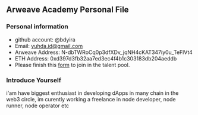 ## Arweave Academy Personal File

### Personal information

- github account: @bdyira
- Email: yuhda.id@gmail.com
- Arweave Address: N-dbTWRoCq0p3dfXDv_jqNH4cKAT347iy0u_TeFlVt4
- ETH Address: 0xd397d3fb32aa7ed3ec4f4b1c303183db204aeddb
- Please finish this [form](https://docs.google.com/forms/d/e/1FAIpQLSfWA5fIIcBgmRppm3jNz5vmf9Mai_QMVil-2pO4r7YKn_Zhtw/viewform?usp=sf_link) to join in the talent pool.

### Introduce Yourself
 i'am have biggest enthusiast in developing dApps in many chain in the web3 circle, im curently working a freelance in node developer, node runner, node operator etc
